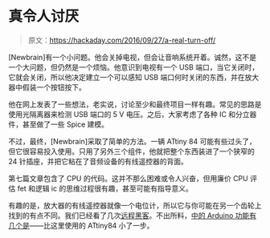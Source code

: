 # 真令人讨厌

> 原文：<https://hackaday.com/2016/09/27/a-real-turn-off/>

[Newbrain]有一个小问题。他会关掉电视，但会让音响系统开着。诚然，这不是一个大问题，但仍然是一个烦恼。他意识到电视有一个 USB 端口，当它关闭时，它就会关闭，所以他决定建立一个可以感知 USB 端口何时关闭的东西，并在放大器中假装一个按钮按下。

他在网上发表了一些想法，老实说，讨论至少和最终项目一样有趣。常见的思路是使用光隔离器来检测 USB 端口的 5 V 电压。之后，大家考虑了各种 IC 和分立器件，甚至做了一些 Spice 建模。

不过，最终，[Newbrain]采取了简单的方法。一辆 ATtiny 84 可能有些过头了，但它很容易投入使用。只用了另外三个组件，他就把整个东西装进了一个狭窄的 24 针插座，并把它粘在了音频设备的有线遥控器的背面。

第七篇文章包含了 CPU 的代码。这并不那么困难或令人兴奋，但用廉价 CPU 评估 fet 和逻辑 ic 的思维过程很有趣，甚至可能有指导意义。

有趣的是，放大器的有线遥控器就像一个电位计，所以它与你可能在另一个齿轮上找到的有点不同。我们已经看了几次[远程黑客](https://hackaday.com/2016/07/30/hacklet-118-infrared-and-universal-remote-controls/)。不出所料，[中的 Arduino 功能有几个是](https://hackaday.com/2016/05/15/av-remote-control-teams-arduino-with-visual-basic/)——比这里使用的 ATtiny84 小了一步。